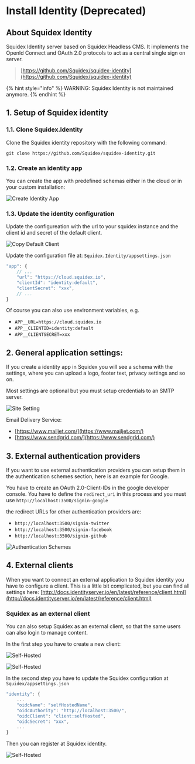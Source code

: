 # Install Identity \(Deprecated\)

## About Squidex Identity

Squidex Identity server based on Squidex Headless CMS. It implements the OpenId Connect and OAuth 2.0 protocols to act as a central single sign on server.

> [https://github.com/Squidex/squidex-identity](https://github.com/Squidex/squidex-identity)

{% hint style="info" %}
WARNING: Squidex Identity is not maintained anymore.
{% endhint %}

## 1. Setup of Squidex identity

### 1.1. Clone Squidex.Identity

Clone the Squidex identity repository with the following command:

```text
git clone https://github.com/Squidex/squidex-identity.git
```

### 1.2. Create an identity app

You can create the app with predefined schemas either in the cloud or in your custom installation:

![Create Identity App](../../.gitbook/assets/new-identity-app%20%281%29%20%281%29%20%281%29.png)

### 1.3. Update the identity configuration

Update the configureation with the url to your squidex instance and the client id and secret of the default client.

![Copy Default Client](../../.gitbook/assets/default-client%20%281%29%20%281%29%20%281%29.png)

Update the configuration file at: `Squidex.Identity/appsettings.json`

```javascript
"app": {
    // ...
    "url": "https://cloud.squidex.io",
    "clientId": "identity:default",
    "clientSecret": "xxx",
    // ...
}
```

Of course you can also use environment variables, e.g.

* `APP__URL=https://cloud.squidex.io`
* `APP__CLIENTID=identity:default`
* `APP__CLIENTSECRET=xxx`

## 2. General application settings:

If you create a identity app in Squidex you will see a schema with the settings, where you can upload a logo, footer text, privacy settings and so on.

Most settings are optional but you must setup credentials to an SMTP server.

![Site Setting](../../.gitbook/assets/content-setting%20%281%29.png)

Email Delivery Service:

* [https://www.mailjet.com/](https://www.mailjet.com/)    
* [https://www.sendgrid.com/](https://www.sendgrid.com/)

## 3. External authentication providers

If you want to use external authentication providers you can setup them in the authentication schemes section, here is an example for Google.

You have to create an OAuth 2.0-Client-IDs in the google developer console. You have to define the `redirect_uri` in this process and you must use `http://localhost:3500/signin-google`

the redirect URLs for other authentication providers are:

* `http://localhost:3500/signin-twitter`
* `http://localhost:3500/signin-facebook`
* `http://localhost:3500/signin-github`

![Authentication Schemes](../../.gitbook/assets/authentication-schemes%20%281%29.png)

## 4. External clients

When you want to connect an external application to Squidex identity you have to configure a client. This is a little bit complicated, but you can find all settings here: [http://docs.identityserver.io/en/latest/reference/client.html](http://docs.identityserver.io/en/latest/reference/client.html)

### Squidex as an external client

You can also setup Squidex as an external client, so that the same users can also login to manage content.

In the first step you have to create a new client:

![Self-Hosted](../../.gitbook/assets/self-hosted-1%20%281%29%20%281%29.png)

![Self-Hosted](../../.gitbook/assets/self-hosted-2%20%281%29.png)

In the second step you have to update the Squidex configuration at `Squidex/appsettings.json`

```javascript
"identity": {
    ...
    "oidcName": "selfHostedName",
    "oidcAuthority": "http://localhost:3500/",
    "oidcClient": "client:selfHosted",
    "oidcSecret": "xxx",
    ...
}
```

Then you can register at Squidex identity.

![Self-Hosted](../../.gitbook/assets/self-hosted-register%20%281%29%20%281%29.png)

